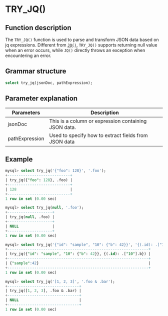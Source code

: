 # **TRY_JQ()**

## **Function description**

The `TRY_JQ()` function is used to parse and transform JSON data based on jq expressions. Different from [`JQ()`](./jq.md), `TRY_JQ()` supports returning null value when an error occurs, while `JQ()` directly throws an exception when encountering an error.

## **Grammar structure**

```sql
select try_jq(jsonDoc, pathExpression);
```

## **Parameter explanation**

| Parameters | Description |
| ----| ----|
| jsonDoc | This is a column or expression containing JSON data. |
| pathExpression | Used to specify how to extract fields from JSON data |

## **Example**

```sql
mysql> select try_jq('{"foo": 128}', '.foo');
+----------------------------+
| try_jq({"foo": 128}, .foo) |
+----------------------------+
| 128                        |
+----------------------------+
1 row in set (0.00 sec)

mysql> select try_jq(null, '.foo');
+--------------------+
| try_jq(null, .foo) |
+--------------------+
| NULL               |
+--------------------+
1 row in set (0.00 sec)

mysql> select try_jq('{"id": "sample", "10": {"b": 42}}', '{(.id): .["10"].b}');
+---------------------------------------------------------------+
| try_jq({"id": "sample", "10": {"b": 42}}, {(.id): .["10"].b}) |
+---------------------------------------------------------------+
| {"sample":42}                                                 |
+---------------------------------------------------------------+
1 row in set (0.00 sec)

mysql> select try_jq('[1, 2, 3]', '.foo & .bar');
+--------------------------------+
| try_jq([1, 2, 3], .foo & .bar) |
+--------------------------------+
| NULL                           |
+--------------------------------+
1 row in set (0.00 sec)
```